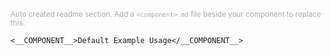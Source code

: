 <small style="color: #aaa">Auto created readme section. Add a `<component>.md` file beside your component to replace this.</small>

```
<__COMPONENT__>Default Example Usage</__COMPONENT__>
```
